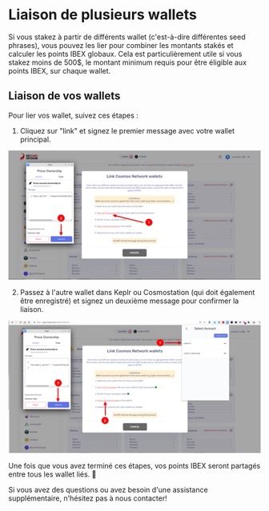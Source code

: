 # Liaison de plusieurs wallets

Si vous stakez à partir de différents wallet (c'est-à-dire différentes seed phrases), vous pouvez les lier pour combiner les montants stakés et calculer les points IBEX globaux. Cela est particulièrement utile si vous stakez moins de 500$, le montant minimum requis pour être éligible aux points IBEX, sur chaque wallet.

## Liaison de vos wallets

Pour lier vos wallet, suivez ces étapes :

1. Cliquez sur "link" et signez le premier message avec votre wallet principal.

![Capture d'écran](img/link/step_1.png)

2. Passez à l'autre wallet dans Keplr ou Cosmostation (qui doit également être enregistré) et signez un deuxième message pour confirmer la liaison.

![Capture d'écran](img/link/step_2.png)

Une fois que vous avez terminé ces étapes, vos points IBEX seront partagés entre tous les wallet liés. 🚀

Si vous avez des questions ou avez besoin d'une assistance supplémentaire, n'hésitez pas à nous contacter!
